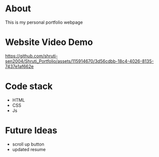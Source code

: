 # About
This is my personal portfolio webpage


# Website Video Demo

https://github.com/shruti-sen2004/Shruti_Portfolio/assets/115914670/3d56cdbb-18c4-4026-8135-7437e1af662e

# Code stack 
- HTML
- CSS
- Js

# Future Ideas
- scroll up button
- updated resume

